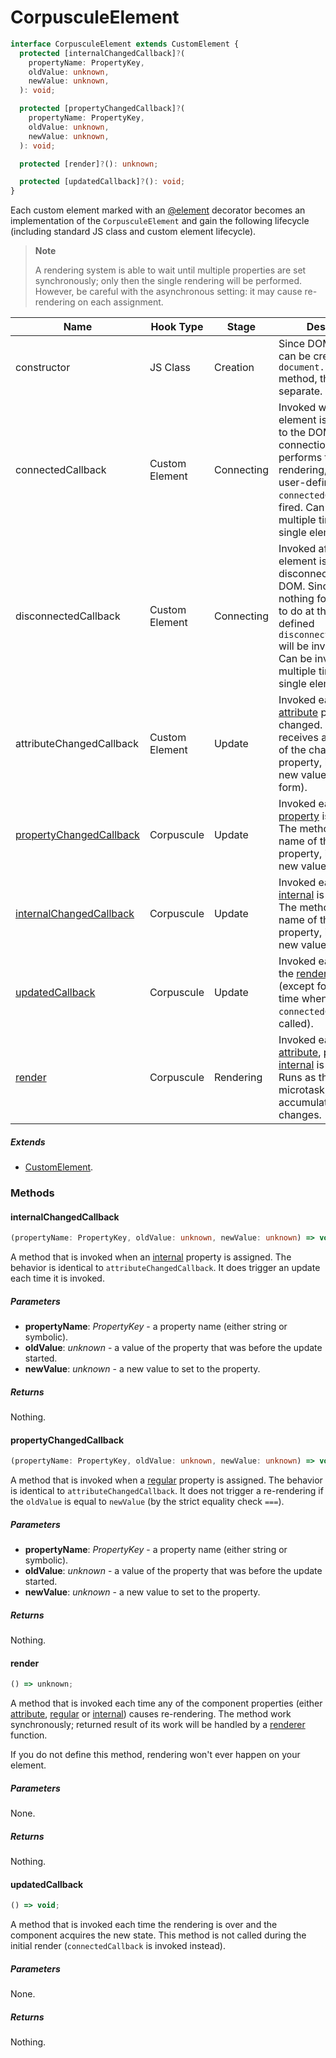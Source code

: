 # CorpusculeElement

```typescript
interface CorpusculeElement extends CustomElement {
  protected [internalChangedCallback]?(
    propertyName: PropertyKey,
    oldValue: unknown,
    newValue: unknown,
  ): void;

  protected [propertyChangedCallback]?(
    propertyName: PropertyKey,
    oldValue: unknown,
    newValue: unknown,
  ): void;

  protected [render]?(): unknown;

  protected [updatedCallback]?(): void;
}
```

Each custom element marked with an [@element](#element) decorator becomes an
implementation of the `CorpusculeElement` and gain the following lifecycle
(including standard JS class and custom element lifecycle).

> **Note**
>
> A rendering system is able to wait until multiple properties are set
> synchronously; only then the single rendering will be performed. However, be
> careful with the asynchronous setting: it may cause re-rendering on each
> assignment.

| Name                                                | Hook Type      | Stage      | Description                                                                                                                                                                                                                       |
| --------------------------------------------------- | -------------- | ---------- | --------------------------------------------------------------------------------------------------------------------------------------------------------------------------------------------------------------------------------- |
| constructor                                         | JS Class       | Creation   | Since DOM element can be created with the `document.createElement` method, this hook is separate.                                                                                                                                 |
| connectedCallback                                   | Custom Element | Connecting | Invoked whenever the element is connected to the DOM. During the connection, Corpuscule performs the initial rendering, and then user-defined `connectedCallback` is fired. Can be invoked multiple times for the single element. |
| disconnectedCallback                                | Custom Element | Connecting | Invoked after the element is disconnected from DOM. Since there is nothing for Corpuscule to do at this time, user-defined `disconnectedCallback` will be invoked directly. Can be invoked multiple times for the single element. |
| attributeChangedCallback                            | Custom Element | Update     | Invoked each time the [attribute](./index.md#attribute) property is changed. The method receives a string name of the changed property, its old and new value (in a string form).                                                 |
| [propertyChangedCallback](#propertychangedcallback) | Corpuscule     | Update     | Invoked each time the [property](./index.md#property) is changed. The method receives a name of the changed property, its old and new value.                                                                                      |
| [internalChangedCallback](#internalchangedcallback) | Corpuscule     | Update     | Invoked each time the [internal](./index.md#internal) is changed. The method receives a name of the changed property, its old and new value.                                                                                      |
| [updatedCallback](#updatedcallback)                 | Corpuscule     | Update     | Invoked each time after the [render](#render) is over (except for the first time when the `connectedCallback` is called).                                                                                                         |
| [render](#render)                                   | Corpuscule     | Rendering  | Invoked each time the [attribute](./index.md#attribute), [property](./index.md#property) or [internal](./index.md#internal) is changed. Runs as the next microtask, so is able to accumulate property changes.                    |

##### Extends

- [CustomElement](../../typings/docs/index.md#customelement).

### Methods

#### internalChangedCallback

```typescript
(propertyName: PropertyKey, oldValue: unknown, newValue: unknown) => void;
```

A method that is invoked when an [internal](./index.md#internal) property is
assigned. The behavior is identical to `attributeChangedCallback`. It does
trigger an update each time it is invoked.

##### Parameters

- **propertyName**: _PropertyKey_ - a property name (either string or symbolic).
- **oldValue**: _unknown_ - a value of the property that was before the update
  started.
- **newValue**: _unknown_ - a new value to set to the property.

##### Returns

Nothing.

#### propertyChangedCallback

```typescript
(propertyName: PropertyKey, oldValue: unknown, newValue: unknown) => void;
```

A method that is invoked when a [regular](#property) property is assigned. The
behavior is identical to `attributeChangedCallback`. It does not trigger a
re-rendering if the `oldValue` is equal to `newValue` (by the strict equality
check `===`).

##### Parameters

- **propertyName**: _PropertyKey_ - a property name (either string or symbolic).
- **oldValue**: _unknown_ - a value of the property that was before the update
  started.
- **newValue**: _unknown_ - a new value to set to the property.

##### Returns

Nothing.

#### render

```typescript
() => unknown;
```

A method that is invoked each time any of the component properties (either
[attribute](#attribute), [regular](#property) or [internal](#internal)) causes
re-rendering. The method work synchronously; returned result of its work will be
handled by a [renderer](#renderer) function.

If you do not define this method, rendering won't ever happen on your element.

##### Parameters

None.

##### Returns

Nothing.

#### updatedCallback

```typescript
() => void;
```

A method that is invoked each time the rendering is over and the component
acquires the new state. This method is not called during the initial render
(`connectedCallback` is invoked instead).

##### Parameters

None.

##### Returns

Nothing.
